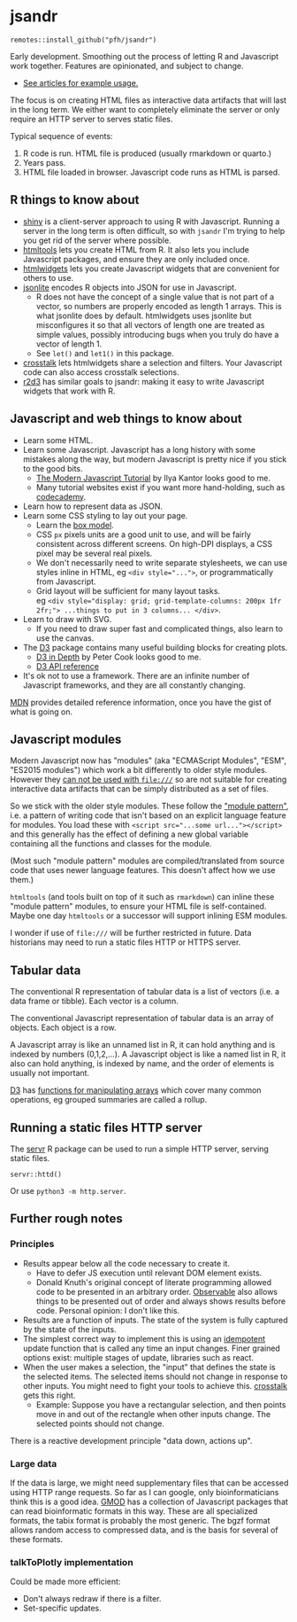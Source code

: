 # jsandr

```
remotes::install_github("pfh/jsandr")
```

Early development. Smoothing out the process of letting R and Javascript work together. Features are opinionated, and subject to change.

* [See articles for example usage.](https://logarithmic.net/jsandr/articles/)

The focus is on creating HTML files as interactive data artifacts that will last in the long term. We either want to completely eliminate the server or only require an HTTP server to serves static files.

Typical sequence of events:

1. R code is run. HTML file is produced (usually rmarkdown or quarto.) 
2. Years pass.
3. HTML file loaded in browser. Javascript code runs as HTML is parsed.


## R things to know about

* [shiny] is a client-server approach to using R with Javascript. Running a server in the long term is often difficult, so with `jsandr` I'm trying to help you get rid of the server where possible.
* [htmltools] lets you create HTML from R. It also lets you include Javascript packages, and ensure they are only included once.
* [htmlwidgets] lets you create Javascript widgets that are convenient for others to use.
* [jsonlite] encodes R objects into JSON for use in Javascript.
    * R does not have the concept of a single value that is not part of a vector, so numbers are properly encoded as length 1 arrays. This is what jsonlite does by default. htmlwidgets uses jsonlite but misconfigures it so that all vectors of length one are treated as simple values, possibly introducing bugs when you truly do have a vector of length 1.
    * See `let()` and `let1()` in this package.
* [crosstalk] lets htmlwidgets share a selection and filters. Your Javascript code can also access crosstalk selections.
* [r2d3] has similar goals to jsandr: making it easy to write Javascript widgets that work with R.


## Javascript and web things to know about

* Learn some HTML.
* Learn some Javascript. Javascript has a long history with some mistakes along the way, but modern Javascript is pretty nice if you stick to the good bits.
    * [The Modern Javascript Tutorial](https://javascript.info/) by Ilya Kantor looks good to me.
    * Many tutorial websites exist if you want more hand-holding, such as [codecademy](https://www.codecademy.com/).
* Learn how to represent data as JSON.
* Learn some CSS styling to lay out your page. 
    * Learn the [box model](https://www.w3schools.com/css/css_boxmodel.asp).
    * CSS `px` pixels units are a good unit to use, and will be fairly consistent across different screens. On high-DPI displays, a CSS pixel may be several real pixels.
    * We don't necessarily need to write separate stylesheets, we can use styles inline in HTML, eg `<div style="...">`, or programmatically from Javascript.
    * Grid layout will be sufficient for many layout tasks. <br>eg `<div style="display: grid; grid-template-columns: 200px 1fr 2fr;"> ...things to put in 3 columns... </div>`.
* Learn to draw with SVG. 
    * If you need to draw super fast and complicated things, also learn to use the canvas.
* The [D3] package contains many useful building blocks for creating plots.
    * [D3 in Depth](https://www.d3indepth.com/) by Peter Cook looks good to me.
    * [D3 API reference](https://github.com/d3/d3/blob/main/API.md)
* It's ok not to use a framework. There are an infinite number of Javascript frameworks, and they are all constantly changing.

[MDN](https://developer.mozilla.org/en-US/) provides detailed reference information, once you have the gist of what is going on.


## Javascript modules

Modern Javascript now has "modules" (aka "ECMAScript Modules", "ESM", "ES2015 modules") which work a bit differently to older style modules. However they [can not be used with `file:///`](https://developer.mozilla.org/en-US/docs/Web/JavaScript/Guide/Modules#other_differences_between_modules_and_standard_scripts) so are not suitable for creating interactive data artifacts that can be simply distributed as a set of files.

So we stick with the older style modules. These follow the ["module pattern"](https://gist.github.com/ian-schu/8e768a27fdfc4f7197af31fbca3fa8d7), i.e. a pattern of writing code that isn't based on an explicit language feature for modules. You load these with `<script src="...some url..."></script>` and this generally has the effect of defining a new global variable containing all the functions and classes for the module.

(Most such "module pattern" modules are compiled/translated from source code that uses newer language features. This doesn't affect how we use them.)

`htmltools` (and tools built on top of it such as `rmarkdown`) can inline these "module pattern" modules, to ensure your HTML file is self-contained. Maybe one day `htmltools` or a successor will support inlining ESM modules.

I wonder if use of `file:///` will be further restricted in future. Data historians may need to run a static files HTTP or HTTPS server.


## Tabular data

The conventional R representation of tabular data is a list of vectors (i.e. a data frame or tibble). Each vector is a column.

The conventional Javascript representation of tabular data is an array of objects. Each object is a row.

A Javascript array is like an unnamed list in R, it can hold anything and is indexed by numbers (0,1,2,...). A Javascript object is like a named list in R, it also can hold anything, is indexed by name, and the order of elements is usually not important.

[D3] has [functions for manipulating arrays](https://github.com/d3/d3-array) which cover many common operations, eg grouped summaries are called a rollup.


## Running a static files HTTP server

The [servr] R package can be used to run a simple HTTP server, serving static files.

```
servr::httd()
```

Or use `python3 -m http.server`.


## Further rough notes

### Principles

* Results appear below all the code necessary to create it. 
    * Have to defer JS execution until relevant DOM element exists.
    * Donald Knuth's original concept of literate programming allowed code to be presented in an arbitrary order. [Observable](https://observablehq.com/) also allows things to be presented out of order and always shows results before code. Personal opinion: I don't like this.
* Results are a function of inputs. The state of the system is fully captured by the state of the inputs.
* The simplest correct way to implement this is using an [idempotent] update function that is called any time an input changes. Finer grained options exist: multiple stages of update, libraries such as react.
* When the user makes a selection, the "input" that defines the state is the selected items. The selected items should not change in response to other inputs. You might need to fight your tools to achieve this. [crosstalk] gets this right.
    * Example: Suppose you have a rectangular selection, and then points move in and out of the rectangle when other inputs change. The selected points should not change.

There is a reactive development principle "data down, actions up".

### Large data

If the data is large, we might need supplementary files that can be accessed using HTTP range requests. So far as I can google, only bioinformaticians think this is a good idea. [GMOD](https://github.com/GMOD) has a collection of Javascript packages that can read bioinformatic formats in this way. These are all specialized formats, the tabix format is probably the most generic. The bgzf format allows random access to compressed data, and is the basis for several of these formats.

### talkToPlotly implementation

Could be made more efficient:

* Don't always redraw if there is a filter.
* Set-specific updates.


[idempotent]:  https://stackoverflow.com/questions/1077412/what-is-an-idempotent-operation
[shiny]: https://shiny.rstudio.com/
[htmltools]: https://rstudio.github.io/htmltools/
[htmlwidgets]: http://htmlwidgets.org/
[jsonlite]: https://cran.rstudio.com/web/packages/jsonlite/index.html
[crosstalk]: https://rstudio.github.io/crosstalk/
[r2d3]: https://rstudio.github.io/r2d3/
[servr]: https://cran.rstudio.com/web/packages/servr/index.html
[D3]: https://github.com/d3/d3